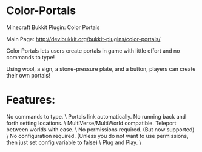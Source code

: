 Color-Portals
=============

Minecraft Bukkit Plugin: Color Portals

Main Page: http://dev.bukkit.org/bukkit-plugins/color-portals/


Color Portals lets users create portals in game with little effort and no commands to type!

Using wool, a sign, a stone-pressure plate, and a button, players can create their own portals!

Features:
=============

No commands to type. \\
Portals link automatically. No running back and forth setting locations. \\
MultiVerse/MultiWorld compatible. Teleport between worlds with ease. \\
No permissions required. (But now supported) \\
No configuration required. (Unless you do not want to use permissions, then just set config variable to false) \\
Plug and Play. \\
